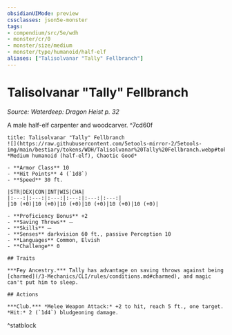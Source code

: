 ```yaml
---
obsidianUIMode: preview
cssclasses: json5e-monster
tags:
- compendium/src/5e/wdh
- monster/cr/0
- monster/size/medium
- monster/type/humanoid/half-elf
aliases: ["Talisolvanar "Tally" Fellbranch"]
---
```

# Talisolvanar "Tally" Fellbranch
*Source: Waterdeep: Dragon Heist p. 32*  

A male half-elf carpenter and woodcarver. ^7cd60f


```ad-statblock
title: Talisolvanar "Tally" Fellbranch
![](https://raw.githubusercontent.com/5etools-mirror-2/5etools-img/main/bestiary/tokens/WDH/Talisolvanar%20Tally%20Fellbranch.webp#token)
*Medium humanoid (half-elf), Chaotic Good*

- **Armor Class** 10 
- **Hit Points** 4 (`1d8`) 
- **Speed** 30 ft.

|STR|DEX|CON|INT|WIS|CHA|
|:---:|:---:|:---:|:---:|:---:|:---:|
|10 (+0)|10 (+0)|10 (+0)|10 (+0)|10 (+0)|10 (+0)|

- **Proficiency Bonus** +2
- **Saving Throws** ⏤
- **Skills** ⏤
- **Senses** darkvision 60 ft., passive Perception 10
- **Languages** Common, Elvish
- **Challenge** 0

## Traits

***Fey Ancestry.*** Tally has advantage on saving throws against being [charmed](/3-Mechanics/CLI/rules/conditions.md#charmed), and magic can't put him to sleep.

## Actions

***Club.*** *Melee Weapon Attack:* +2 to hit, reach 5 ft., one target. *Hit:* 2 (`1d4`) bludgeoning damage.
```
^statblock